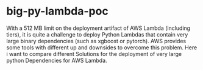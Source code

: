 # big-py-lambda-poc
With a 512 MB limit on the deployment artifact of AWS Lambda (including tiers), it is quite a challenge to deploy Python Lambdas that contain very large binary dependencies (such as xgboost or pytorch). AWS provides some tools with different up and downsides to overcome this problem. Here i want to compare different Solutions for the deployment of very large python Dependencies for AWS Lambda.
